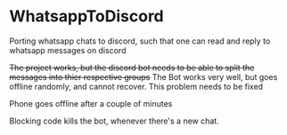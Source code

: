 # WhatsappToDiscord
Porting whatsapp chats to discord, such that one can read and reply to whatsapp messages on discord

~~The project works, but the discord bot needs to be able to split the messages into thier respective groups~~
The Bot works very well, but goes offline randomly, and cannot recover. This problem needs to be fixed

Phone goes offline after a couple of minutes

Blocking code kills the bot, whenever there's a new chat.

